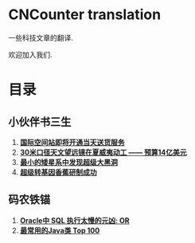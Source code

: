 CNCounter translation
===========

一些科技文章的翻译.

欢迎加入我们. 

# 目录 #

## 小伙伴书三生

1. **[国际空间站即将开通当天送货服务](shusansheng_2014/SpaceStation/SpaceStation.md)**
1. **[30米口径天文望远镜在夏威夷动工 —— 预算14亿美元](shusansheng_2014/telescope/telescope.md)**
1. **[最小的矮星系中发现超级大黑洞](shusansheng_2014/blackhole/blackhole.md)**
1. **[超级转基因香蕉研制成功](shusansheng_2014/superbanana/superbanana.md)**



##

## 码农铁锚

1. **[Oracle中 SQL 执行太慢的元凶: OR ](tiemao_2014/SQL_OR/sql_slow_by_or.md)**
1. **[最常用的Java类 Top 100 ](tiemao_2014/Java100Classes/Java100Classes.md)**


